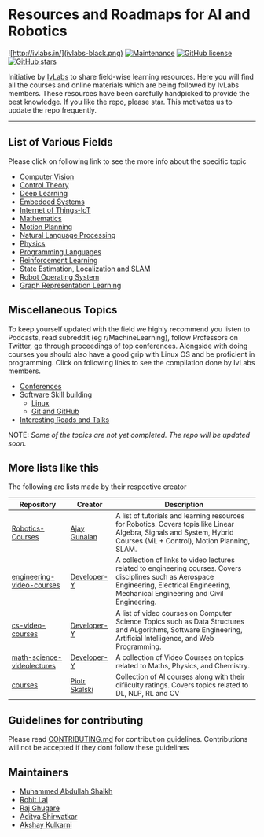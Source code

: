 
# Resources and Roadmaps for AI and Robotics 
![http://ivlabs.in/](ivlabs-black.png)
[![Maintenance](https://img.shields.io/badge/Maintained%3F-yes-green.svg)](https://github.com/IvLabs/resources/graphs/contributors) [![GitHub license](https://img.shields.io/github/license/Naereen/StrapDown.js.svg)](https://github.com/IvLabs/resources/blob/master/LICENSE.md) [![GitHub stars](https://img.shields.io/github/stars/IvLabs/resources?style=social)](https://github.com/IvLabs/resources/stargazers)

Initiative by [IvLabs](http://www.ivlabs.in/) to share field-wise learning resources.
Here you will find all the courses and online materials which are being followed by IvLabs members. These resources have been carefully handpicked to provide the best knowledge. If you like the repo, please star. This motivates us to update the repo frequently.

---

## List of Various Fields
Please click on following link to see the more info about the specific topic

- [Computer Vision](computer-vision)
- [Control Theory](controls-and-dynamics)
- [Deep Learning](deep-learning)
- [Embedded Systems](embedded-systems)
- [Internet of Things-IoT](iot)
- [Mathematics](mathematics)
- [Motion Planning](motion-planning)
- [Natural Language Processing](natural-language-processing)
- [Physics](physics)
- [Programming Languages](programming-languages)
- [Reinforcement Learning](reinforcement-learning)
- [State Estimation, Localization and SLAM](state-estimation-localization-slam)
- [Robot Operating System](robot-operating-system)
- [Graph Representation Learning](graph-representation-learning)

## Miscellaneous Topics
To keep yourself updated with the field we highly recommend you listen to Podcasts, read subreddit (eg r/MachineLearning), follow Professors on Twitter, go through proceedings of top conferences. Alongside with doing courses you should also have a good grip with Linux OS and be proficient in programming. Click on following links to see the compilation done by IvLabs members.

- [Conferences](conferences)
- [Software Skill building](software) 
  - [Linux](software/linux)
  - [Git and GitHub](software/github)
- [Interesting Reads and Talks](reads-talks)

NOTE: *Some of the topics are not yet completed. The repo will be updated soon.*

## More lists like this
The following are lists made by their respective creator

| Repository | Creator | Description |
| - | - | - |
| [Robotics-Courses](https://github.com/ajaygunalan/Robotics-Courses) | [Ajay Gunalan](https://github.com/ajaygunalan) | A list of tutorials and learning resources for Robotics. Covers topis like Linear Algebra, Signals and System, Hybrid Courses (ML + Control), Motion Planning, SLAM. |
| [engineering-video-courses](https://github.com/Developer-Y/engineering-video-courses) | [Developer-Y](https://github.com/Developer-Y) | A collection of links to video lectures related to engineering courses. Covers disciplines such as Aerospace Engineering, Electrical Engineering, Mechanical Engineering and Civil Engineering. |
| [cs-video-courses](https://github.com/Developer-Y/cs-video-courses) | [Developer-Y](https://github.com/Developer-Y) | A list of video courses on Computer Science Topics such as Data Structures and ALgorithms, Software Engineering, Artificial Intelligence, and Web Programming. |
| [math-science-videolectures](https://github.com/Developer-Y/math-science-video-lectures) | [Developer-Y](https://github.com/Developer-Y) | A collection of Video Courses on topics related to Maths, Physics, and Chemistry. |
| [courses](https://github.com/SkalskiP/courses) | [Piotr Skalski](https://github.com/SkalskiP) | Collection of AI courses along with their difiiculty ratings. Covers topics related to DL, NLP, RL and CV |

## Guidelines for contributing
Please read [CONTRIBUTING.md](CONTRIBUTING.md) for contribution guidelines. Contributions will not be accepted if they dont follow these guidelines

<!-- 
## Contributors

[![](https://sourcerer.io/fame/aditya-shirwatkar/IvLabs/resources/images/0)](https://sourcerer.io/fame/aditya-shirwatkar/IvLabs/resources/links/0)[![](https://sourcerer.io/fame/aditya-shirwatkar/IvLabs/resources/images/1)](https://sourcerer.io/fame/aditya-shirwatkar/IvLabs/resources/links/1)[![](https://sourcerer.io/fame/aditya-shirwatkar/IvLabs/resources/images/2)](https://sourcerer.io/fame/aditya-shirwatkar/IvLabs/resources/links/2)[![](https://sourcerer.io/fame/aditya-shirwatkar/IvLabs/resources/images/3)](https://sourcerer.io/fame/aditya-shirwatkar/IvLabs/resources/links/3)[![](https://sourcerer.io/fame/aditya-shirwatkar/IvLabs/resources/images/4)](https://sourcerer.io/fame/aditya-shirwatkar/IvLabs/resources/links/4)[![](https://sourcerer.io/fame/aditya-shirwatkar/IvLabs/resources/images/5)](https://sourcerer.io/fame/aditya-shirwatkar/IvLabs/resources/links/5)[![](https://sourcerer.io/fame/aditya-shirwatkar/IvLabs/resources/images/6)](https://sourcerer.io/fame/aditya-shirwatkar/IvLabs/resources/links/6)[![](https://sourcerer.io/fame/aditya-shirwatkar/IvLabs/resources/images/7)](http://www.ivlabs.in/)
-->

## Maintainers
- [Muhammed Abdullah Shaikh](https://github.com/ABD-01)
- [Rohit Lal](http://take2rohit.github.io/) 
- [Raj Ghugare](https://www.linkedin.com/in/raj-ghugare-917137169)
- [Aditya Shirwatkar](https://in.linkedin.com/in/aditya-shirwatkar-40a956188)
- [Akshay Kulkarni](https://github.com/akshaykvnit)

